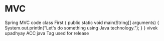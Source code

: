 # MVC
Spring MVC code
class First {
  public static void main(String[] arguments) {
    System.out.println("Let's do something using Java technology.");
  }
}
vivek upadhyay
ACC 
java Tag used for release
